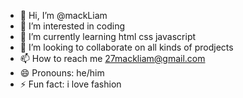 - 👋 Hi, I’m @mackLiam
- 👀 I’m interested in coding
- 🌱 I’m currently learning html css javascript
- 💞️ I’m looking to collaborate on all kinds of prodjects
- 📫 How to reach me 27mackliam@gmail.com
- 😄 Pronouns: he/him
- ⚡ Fun fact: i love fashion

<!---
mackLiam/mackLiam is a ✨ special ✨ repository because its `README.md` (this file) appears on your GitHub profile.
You can click the Preview link to take a look at your changes.
--->
